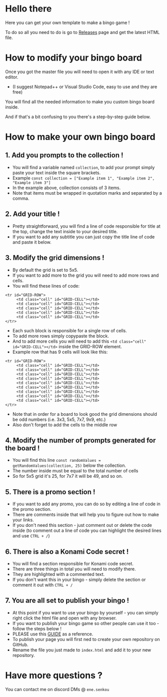 # Hello there
Here you can get your own template to make a bingo game !

To do so all you need to do is go to [Releases](https://github.com/ENEexe/bingo-master) page and get the latest HTML file.

# How to modify your bingo board

Once you got the master file you will need to open it with any IDE or text editor. 
- (I suggest Notepad++ or Visual Studio Code, easy to use and they are free)

You will find all the needed information to make you custom bingo board inside.

And if that's a bit confusing to you there's a step-by-step guide below.

# How to make your own bingo board

## 1. Add you prompts to the collection !
- You will find a variable named `collection`, to add your prompt simply paste your text inside the square brackets.
- Example `const collection = ["Example item 1", "Example item 2", "Example item 3"]`
- In the example above, collection consists of 3 items.
- Note that items must be wrapped in quotation marks and separated by a comma.



## 2. Add your title !
- Pretty straightforward, you will find a line of code responsible for title at the top, change the text inside to your desired title.
- If you want to add any subtitle you can just copy the title line of code and paste it below.



## 3. Modify the grid dimensions !
- By default the grid is set to 5x5.
- If you want to add more to the grid you will need to add more rows and cells.
- You will find these lines of code:
```
<tr id="GRID-ROW">
     <td class="cell" id="GRID-CELL"></td>
     <td class="cell" id="GRID-CELL"></td>
     <td class="cell" id="GRID-CELL"></td>
     <td class="cell" id="GRID-CELL"></td>
     <td class="cell" id="GRID-CELL"></td>
</tr>
```
- Each such block is responsible for a single row of cells.
- To add more rows simply copypaste the block.
- And to add more cells you will need to add this `<td class="cell" id="GRID-CELL"></td>` inside the GRID-ROW element.
- Example row that has 9 cells will look like this:
```
<tr id="GRID-ROW">
     <td class="cell" id="GRID-CELL"></td>
     <td class="cell" id="GRID-CELL"></td>
     <td class="cell" id="GRID-CELL"></td>
     <td class="cell" id="GRID-CELL"></td>
     <td class="cell" id="GRID-CELL"></td>
     <td class="cell" id="GRID-CELL"></td>
     <td class="cell" id="GRID-CELL"></td>
     <td class="cell" id="GRID-CELL"></td>
     <td class="cell" id="GRID-CELL"></td>
</tr>
```
- Note that in order for a board to look good the grid dimensions should be odd numbers (i.e. 3x3, 5x5, 7x7, 9x9, etc.)
- Also don't forget to add the cells to the middle row

  

## 4. Modify the number of prompts generated for the board !
- You will find this line `const randomValues = getRandomValues(collection, 25)` below the collection.
- The number inside must be equal to the total number of cells
- So for 5x5 grid it's 25, for 7x7 it will be 49, and so on.

  

## 5. There is a promo section !
- If you want to add any promo, you can do so by editing a line of code in the promo section.
- There are comments inside that will help you to figure out how to make your links.
- If you don't need this section - just comment out or delete the code inside (to comment out a line of code you can highlight the desired lines and use `CTRL + /`)


## 6. There is also a Konami Code secret !
- You will find a section responsible for Konami code secret.
- There are three things in total you will need to modify there.
- They are highlighted with a commented text.
- If you don't want this in your bingo - simply delete the section or comment it out with `CTRL + /`

## 7. You are all set to publish your bingo ! 
- At this point if you want to use your bingo by yourself - you can simply right click the html file and open with any browser.
- If you want to publish your bingo game so other people can use it too - follow the steps below !
- PLEASE use this [GUIDE](https://docs.github.com/en/pages/getting-started-with-github-pages/creating-a-github-pages-site) as a reference.
- To publish your page you will first ned to create your own repository on GitHub.
- Rename the file you just made to  `index.html` and add it to your new repository.

# Have more questions ? 
You can contact me on discord DMs @ `ene.senkou`
